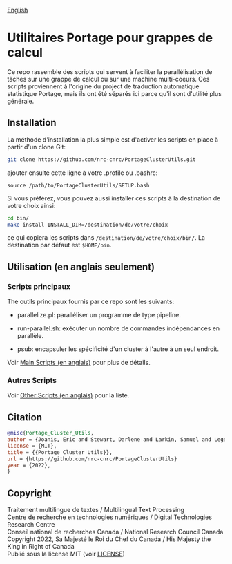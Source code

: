 [English](README.md)

# Utilitaires Portage pour grappes de calcul

Ce repo rassemble des scripts qui servent à faciliter la parallélisation de
tâches sur une grappe de calcul ou sur une machine multi-coeurs. Ces scripts
proviennent à l'origine du project de traduction automatique statistique
Portage, mais ils ont été séparés ici parce qu'il sont d'utilité plus générale.

## Installation

La méthode d'installation la plus simple est d'activer les scripts en place à
partir d'un clone Git:

```sh
git clone https://github.com/nrc-cnrc/PortageClusterUtils.git
```

ajouter ensuite cette ligne à votre .profile ou .bashrc:

```
source /path/to/PortageClusterUtils/SETUP.bash
```

Si vous préférez, vous pouvez aussi installer ces scripts à la destination de
votre choix ainsi:

```sh
cd bin/
make install INSTALL_DIR=/destination/de/votre/choix
```

ce qui copiera les scripts dans `/destination/de/votre/choix/bin/`.
La destination par défaut est `$HOME/bin`.

## Utilisation (en anglais seulement)

### Scripts principaux

The outils principaux fournis par ce repo sont les suivants:

 - parallelize.pl: paralléliser un programme de type pipeline.

 - run-parallel.sh: exécuter un nombre de commandes indépendances en parallèle.

 - psub: encapsuler les spécificité d'un cluster à l'autre à un seul endroit.

Voir [Main Scripts (en anglais)](README.md#Main-Scripts) pour plus de détails.

### Autres Scripts

Voir [Other Scripts (en anglais)](README.md#Other-Scripts) pour la liste.

## Citation

```bib
@misc{Portage_Cluster_Utils,
author = {Joanis, Eric and Stewart, Darlene and Larkin, Samuel and Leger, Serge},
license = {MIT},
title = {{Portage Cluster Utils}},
url = {https://github.com/nrc-cnrc/PortageClusterUtils}
year = {2022},
}
```

## Copyright

Traitement multilingue de textes / Multilingual Text Processing \
Centre de recherche en technologies numériques / Digital Technologies Research Centre \
Conseil national de recherches Canada / National Research Council Canada \
Copyright 2022, Sa Majesté le Roi du Chef du Canada / His Majesty the King in Right of Canada \
Publié sous la license MIT (voir [LICENSE](LICENSE))
